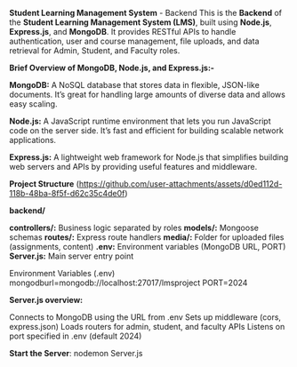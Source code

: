 **Student Learning Management System** - Backend This is the **Backend** of the **Student Learning Management System (LMS)**, built using **Node.js**, **Express.js**, and **MongoDB**. It provides RESTful APIs to handle authentication, user and course management, file uploads, and data retrieval for Admin, Student, and Faculty roles.

**Brief Overview of MongoDB, Node.js, and Express.js:-**

**MongoDB:** A NoSQL database that stores data in flexible, JSON-like documents. It’s great for handling large amounts of diverse data and allows easy scaling.

**Node.js:** A JavaScript runtime environment that lets you run JavaScript code on the server side. It’s fast and efficient for building scalable network applications.

**Express.js:** A lightweight web framework for Node.js that simplifies building web servers and APIs by providing useful features and middleware.

**Project Structure** (https://github.com/user-attachments/assets/d0ed112d-118b-48ba-8f5f-d62c35c4de0f)

**backend/**

**controllers/:** Business logic separated by roles 
**models/:** Mongoose schemas 
**routes/:** Express route handlers 
**media/:** Folder for uploaded files (assignments, content) 
**.env:** Environment variables (MongoDB URL, PORT) 
**Server.js:** Main server entry point

Environment Variables (.env) mongodburl=mongodb://localhost:27017/lmsproject PORT=2024

**Server.js overview:**

Connects to MongoDB using the URL from .env Sets up middleware (cors, express.json) Loads routers for admin, student, and faculty APIs Listens on port specified in .env (default 2024)

**Start the Server**: nodemon Server.js
